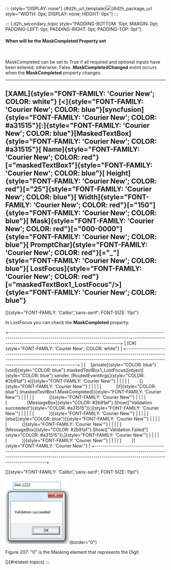 ::: {style="DISPLAY: none"}
[](ms-xhelp:///?Id=d2h_url_template){#d2h_url_template}![](!package_url!){#d2h_package_url style="WIDTH: 0px; DISPLAY: none; HEIGHT: 0px"}
:::

::: {.d2h_secondary_topic style="PADDING-BOTTOM: 10pt; MARGIN: 0pt; PADDING-LEFT: 0pt; PADDING-RIGHT: 0pt; PADDING-TOP: 0pt"}
#### When will be the MaskCompleted Property set

 

MaskCompleted can be set to True if all required and optional inputs have been entered; otherwise, False. **MaskCompletedChanged** event occurs when the **MaskCompleted** property changes.

  --------------------------------------------------------------------------------------------------------------------------------------------------------------------------------------------------------------------------------------------------------------------------------------------------------------------------------------------------------------------------------------------------------------------------------------------------------------------------------------------------------------------------------------------------------------------------------------------------------------------------------------------------------------------------------------------------------------------------------------------------------------------------------------------------------------------------------------------------------------------------------------------------------------------------------------------------------------------------------------------------------------
  [XAML]{style="FONT-FAMILY: 'Courier New'; COLOR: white"}
  [\<]{style="FONT-FAMILY: 'Courier New'; COLOR: blue"}[syncfusion]{style="FONT-FAMILY: 'Courier New'; COLOR: #a31515"}[:]{style="FONT-FAMILY: 'Courier New'; COLOR: blue"}[MaskedTextBox]{style="FONT-FAMILY: 'Courier New'; COLOR: #a31515"}[ Name]{style="FONT-FAMILY: 'Courier New'; COLOR: red"}[=\"maskedTextBox1\"]{style="FONT-FAMILY: 'Courier New'; COLOR: blue"}[ Height]{style="FONT-FAMILY: 'Courier New'; COLOR: red"}[=\"25\"]{style="FONT-FAMILY: 'Courier New'; COLOR: blue"}[ Width]{style="FONT-FAMILY: 'Courier New'; COLOR: red"}[=\"150\"]{style="FONT-FAMILY: 'Courier New'; COLOR: blue"}[ Mask]{style="FONT-FAMILY: 'Courier New'; COLOR: red"}[=\"000-0000\"]{style="FONT-FAMILY: 'Courier New'; COLOR: blue"}[ PromptChar]{style="FONT-FAMILY: 'Courier New'; COLOR: red"}[=\"\_\"]{style="FONT-FAMILY: 'Courier New'; COLOR: blue"}[ LostFocus]{style="FONT-FAMILY: 'Courier New'; COLOR: red"}[=\"maskedTextBox1_LostFocus\"/\>]{style="FONT-FAMILY: 'Courier New'; COLOR: blue"}
  --------------------------------------------------------------------------------------------------------------------------------------------------------------------------------------------------------------------------------------------------------------------------------------------------------------------------------------------------------------------------------------------------------------------------------------------------------------------------------------------------------------------------------------------------------------------------------------------------------------------------------------------------------------------------------------------------------------------------------------------------------------------------------------------------------------------------------------------------------------------------------------------------------------------------------------------------------------------------------------------------------------

[]{style="FONT-FAMILY: 'Calibri','sans-serif'; FONT-SIZE: 11pt"} 

In LostFocus you can check the **MaskCompleted** property.

+------------------------------------------------------------------------------------------------------------------------------------------------------------------------------------------------------------------+
| [C#]{style="FONT-FAMILY: 'Courier New'; COLOR: white"}                                                                                                                                                           |
+------------------------------------------------------------------------------------------------------------------------------------------------------------------------------------------------------------------+
| [    [private]{style="COLOR: blue"} [void]{style="COLOR: blue"} maskedTextBox1_LostFocus([object]{style="COLOR: blue"} sender, [RoutedEventArgs]{style="COLOR: #2b91af"} e)]{style="FONT-FAMILY: 'Courier New'"} |
|                                                                                                                                                                                                                  |
| [        {]{style="FONT-FAMILY: 'Courier New'"}                                                                                                                                                                  |
|                                                                                                                                                                                                                  |
| [            [if]{style="COLOR: blue"} (maskedTextBox1.MaskCompleted)]{style="FONT-FAMILY: 'Courier New'"}                                                                                                       |
|                                                                                                                                                                                                                  |
| [            {]{style="FONT-FAMILY: 'Courier New'"}                                                                                                                                                              |
|                                                                                                                                                                                                                  |
| [                [MessageBox]{style="COLOR: #2b91af"}.Show([\"Validation succeeded\"]{style="COLOR: #a31515"});]{style="FONT-FAMILY: 'Courier New'"}                                                             |
|                                                                                                                                                                                                                  |
| [            }]{style="FONT-FAMILY: 'Courier New'"}                                                                                                                                                              |
|                                                                                                                                                                                                                  |
| [            [else]{style="COLOR: blue"}]{style="FONT-FAMILY: 'Courier New'"}                                                                                                                                    |
|                                                                                                                                                                                                                  |
| [            {]{style="FONT-FAMILY: 'Courier New'"}                                                                                                                                                              |
|                                                                                                                                                                                                                  |
| [                [MessageBox]{style="COLOR: #2b91af"}.Show([\"Validation Failed\"]{style="COLOR: #a31515"});]{style="FONT-FAMILY: 'Courier New'"}                                                                |
|                                                                                                                                                                                                                  |
| [            }]{style="FONT-FAMILY: 'Courier New'"}                                                                                                                                                              |
|                                                                                                                                                                                                                  |
| [        }]{style="FONT-FAMILY: 'Courier New'"}                                                                                                                                                                  |
+------------------------------------------------------------------------------------------------------------------------------------------------------------------------------------------------------------------+

[]{style="FONT-FAMILY: 'Calibri','sans-serif'; FONT-SIZE: 11pt"} 

![](../ImagesExt/image261_155.png){border="0"}

Figure 207: "0" is the Masking element that represents the Digit

[]{#related-topics}
:::
